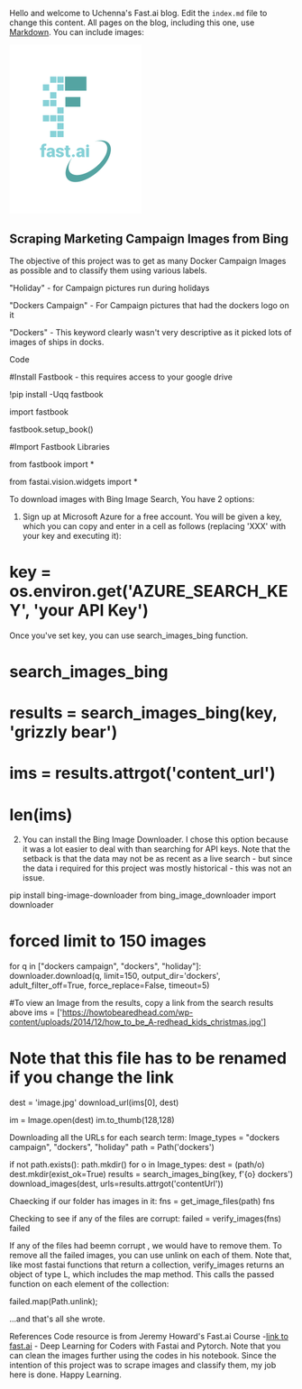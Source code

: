 Hello and welcome to Uchenna's Fast.ai blog. Edit the `index.md` file to change this content. All pages on the blog, including this one, use [Markdown](https://guides.github.com/features/mastering-markdown/). You can include images:

![Image of fast.ai logo](images/logo.png)

## Scraping Marketing Campaign Images from Bing


The objective of this project was to get as many Docker Campaign Images as possible and to classify them using various labels. 

"Holiday" - for Campaign pictures run during holidays

"Dockers Campaign" - For Campaign pictures that had the dockers logo on it

"Dockers" - This keyword clearly wasn't very descriptive as it picked lots of images of ships in docks.

Code


#Install Fastbook - this requires access to your google drive

!pip install -Uqq fastbook

import fastbook

fastbook.setup_book()

#Import Fastbook Libraries

from fastbook import *

from fastai.vision.widgets import *

To download images with Bing Image Search, You have 2 options:

1. Sign up at Microsoft Azure for a free account. You will be given a key, which you can copy and enter in a cell as follows (replacing 'XXX' with your key and executing it):

# key = os.environ.get('AZURE_SEARCH_KEY', 'your API Key')

Once you've set key, you can use search_images_bing function.

# search_images_bing

# results = search_images_bing(key, 'grizzly bear')

# ims = results.attrgot('content_url')

# len(ims)

2. You can install the Bing Image Downloader. I chose this option because it was a lot easier to deal with than searching for API keys. Note that the setback is that the data may not be as recent as a live search - but since the data i required for this project was mostly historical - this was not an issue.

pip install bing-image-downloader
from bing_image_downloader import downloader 

# forced limit to 150 images 
for q in ["dockers campaign", "dockers", "holiday"]: 
  downloader.download(q, limit=150, output_dir='dockers', adult_filter_off=True, force_replace=False, timeout=5)


#To view an Image from the results, copy a link from the search results above
ims = ['https://howtobearedhead.com/wp-content/uploads/2014/12/how_to_be_A-redhead_kids_christmas.jpg']

# Note that this file has to be renamed if you change the link
dest = 'image.jpg'
download_url(ims[0], dest)

im = Image.open(dest)
im.to_thumb(128,128)

Downloading all the URLs for each search term:
Image_types = "dockers campaign", "dockers", "holiday"
path = Path('dockers')

if not path.exists():
    path.mkdir()
    for o in Image_types:
        dest = (path/o)
        dest.mkdir(exist_ok=True)
        results = search_images_bing(key, f'{o} dockers')
        download_images(dest, urls=results.attrgot('contentUrl'))
        
        
Chaecking if our folder has images in it:
fns = get_image_files(path)
fns

Checking to see if any of the files are corrupt:
failed = verify_images(fns)
failed

If any of the files had beemn corrupt , we would have to remove them. To remove all the failed images, you can use unlink on each of them. Note that, like most fastai functions that return a collection, verify_images returns an object of type L, which includes the map method. This calls the passed function on each element of the collection:

failed.map(Path.unlink);

...and that's all she wrote.

References
Code resource is from Jeremy Howard's Fast.ai Course -[link to fast.ai](https://www.fast.ai) - Deep Learning for Coders with Fastai and Pytorch.
Note that you can clean the images further using the codes in his notebook. Since the intention of this project was to scrape images and classify them, my job here is done. Happy Learning.

